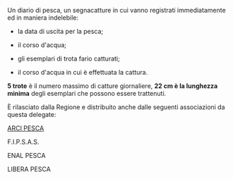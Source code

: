 Un diario di pesca, un segnacatture in cui vanno registrati immediatamente ed in maniera indelebile:

- la data di uscita per la pesca;

- il corso d'acqua;

- gli esemplari di trota fario catturati;

- il corso d'acqua in cui è effettuata la cattura.

**5 trote** è il numero massimo di catture giornaliere, **22 cm è la lunghezza minima** degli esemplari che possono essere trattenuti.

È  rilasciato dalla Regione e distribuito anche dalle seguenti associazioni da questa delegate:

[ARCI PESCA](http://www.arcipescafisa.it/index.jsp?comregione=38)

F.I.P.S.A.S.

ENAL PESCA

LIBERA PESCA
